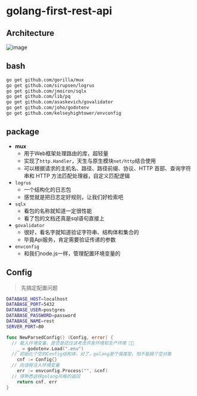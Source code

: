 # golang-first-rest-api

## Architecture

![image](https://user-images.githubusercontent.com/10555820/197550582-5798d9e5-7063-4a11-8a7f-c5ed55f49238.png)

## bash

```bash
go get github.com/gorilla/mux
go get github.com/sirupsen/logrus
go get github.com/jmoiron/sqlx
go get github.com/lib/pq
go get github.com/asaskevich/govalidator
go get github.com/joho/godotenv
go get github.com/kelseyhightower/envconfig
```

## package

- **mux**
  - 用于Web框架处理路由的库，超轻量
  - 实现了`http.Handler`，天生与原生模块`net/http`结合使用
  - 可以根据请求的主机名、路径、路径前缀、协议、HTTP 首部、查询字符串和 HTTP 方法匹配处理器，自定义匹配逻辑
- `logrus`
  - 一个结构化的日志包
  - 感觉就是把日志定好规则，让我们好检索吧
- `sqlx`
  - 看包的名称就知道一定很性能
  - 看了包的文档还真是sql语句直接上
- `govalidator`
  - 很好，看名字就知道验证字符串、结构体和集合的
  - 毕竟Api服务，肯定需要验证传递的参数
- `envconfig`
  - 和我们node.js一样，管理配置环境变量的

## Config

> 先搞定配置问题

```bash
DATABASE_HOST=localhost
DATABASE_PORT=5432
DATABASE_USER=postgres
DATABASE_PASSWORD=password
DATABASE_NAME=rest
SERVER_PORT=80
```

```go
func NewParsedConfig() (Config, error) {
  // 载入环境变量，是否是还应该考虑开发环境和生产环境 🤔🤔
	_ = godotenv.Load(".env")
  // 初始化个空的Config结构体，对了，golang是个强类型，怕不能搞个空对象
	cnf := Config{}
  // 向进程注入环境变量
	err := envconfig.Process("", &cnf)
  // 得熟悉这样golang风格的返回
	return cnf, err
}
```
